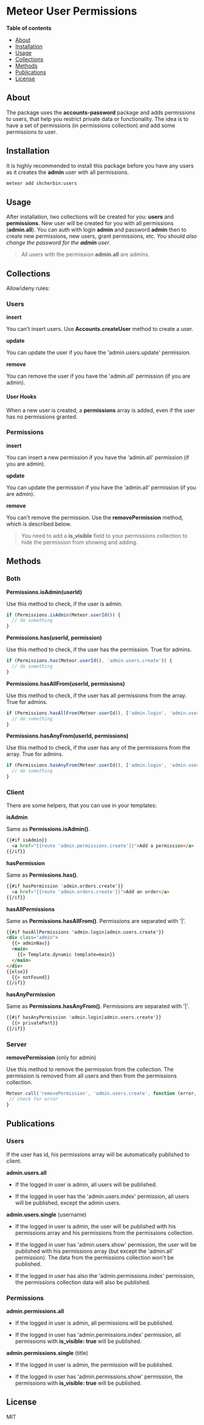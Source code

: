 # Meteor User Permissions

**Table of contents**

- [About](#about)
- [Installation](#installation)
- [Usage](#usage)
- [Collections](#hooks)
- [Methods](#methods)
- [Publications](#publications)
- [License](#license)

## About

The package uses the **accounts-password** package and adds permissions to users, that help you restrict private data or functionality. The idea is to have a set of permissions (in permissions collection) and add some permissions to user.

## Installation

It is highly recommended to install this package before you have any users as it creates the **admin** user with all permissions.

```sh
meteor add shcherbin:users
```

## Usage

After installation, two collections will be created for you: **users** and **permissions**. New user will be created for you with all permissions (**admin.all**). You can auth with login **admin** and password **admin** then to create new permissions, new users, grant permissions, etc. *You should also change the password for the **admin** user*.

> All users with the permission **admin.all** are admins.

## Collections

Allow\deny rules:

### Users

**insert**

You can't insert users. Use **Accounts.createUser** method to create a user.

**update**

You can update the user if you have the 'admin.users.update' permission.

**remove**

You can remove the user if you have the 'admin.all' permission (if you are admin).

#### User Hooks

When a new user is created, a **permissions** array is added, even if the user has no permissions granted.

### Permissions

**insert**

You can insert a new permission if you have the 'admin.all' permission (if you are admin).

**update**

You can update the permission if you have the 'admin.all' permission (if you are admin).

**remove**

You can't remove the permission. Use the **removePermission** method, which is described below.

> You need to add a **is_visible** field to your permissions collection to hide the permission from showing and adding.

## Methods

### Both

**Permissions.isAdmin(userId)**

Use this method to check, if the user is admin.

```js
if (Permissions.isAdmin(Meteor.userId()) {
  // do something
}
```

**Permissions.has(userId, permission)**

Use this method to check, if the user has the permission. True for admins.

```js
if (Permissions.has(Meteor.userId(), 'admin.users.create')) {
  // do something
}
```

**Permissions.hasAllFrom(userId, permissions)**

Use this method to check, if the user has all permissions from the array. True for admins.

```js
if (Permissions.hasAllFrom(Meteor.userId(), ['admin.login', 'admin.users.create'])) {
  // do something
}
```

**Permissions.hasAnyFrom(userId, permissions)**

Use this method to check, if the user has any of the permissions from the array. True for admins.

```js
if (Permissions.hasAnyFrom(Meteor.userId(), ['admin.login', 'admin.users.create'])) {
  // do something
}
```

### Client

There are some helpers, that you can use in your templates:

**isAdmin**

Same as **Permissions.isAdmin()**.

```html
{{#if isAdmin}}
  <a href="{{route 'admin.permissions.create'}}">Add a permission</a>
{{/if}}
```

**hasPermission**

Same as **Permissions.has()**.

```html
{{#if hasPermission 'admin.orders.create'}}
  <a href="{{route 'admin.orders.create'}}">Add an order</a>
{{/if}}
```

**hasAllPermissions**

Same as **Permissions.hasAllFrom()**. Permissions are separated with '|'.

```html
{{#if hasAllPermissions 'admin.login|admin.users.create'}}
<div class="admin">
  {{> adminNav}}
  <main>
    {{> Template.dynamic template=main}}
  </main>
</div>
{{else}}
  {{> notFound}}
{{/if}}
```

**hasAnyPermission**

Same as **Permissions.hasAnyFrom()**. Permissions are separated with '|'.

```html
{{#if hasAnyPermission 'admin.login|admin.users.create'}}
  {{> privatePart}}
{{/if}}
```

### Server

**removePermission** (only for admin)

Use this method to remove the permission from the collection. The permission is removed from all users and then from the permissions collection.

```js
Meteor.call('removePermission', 'admin.users.create', function (error, result) {
 // check for error
}
```

## Publications

### Users

If the user has id, his permissions array will be automatically published to client.

**admin.users.all**

- If the logged in user is admin, all users will be published.

- If the logged in user has the 'admin.users.index' permission, all users will be published, except the admin users.

**admin.users.single** (username)

- If the logged in user is admin, the user will be published with his permissions array and his permissions from the permissions collection.

- If the logged in user has 'admin.users.show' permission, the user will be published with his permissions array (but except the 'admin.all' permission). The data from the permissions collection won't be published.

- If the logged in user has also the 'admin.permissions.index' permission, the permissions collection data will also be published.

### Permissions

**admin.permissions.all**

- If the logged in user is admin, all permissions will be published.

- If the logged in user has 'admin.permissions.index' permission, all permissions with **is_visible: true** will be published.

**admin.permissions.single** (title)

- If the logged in user is admin, the permission will be published.

- If the logged in user has 'admin.permissions.show' permission, the permissions with **is_visible: true** will be published.

## License

MIT